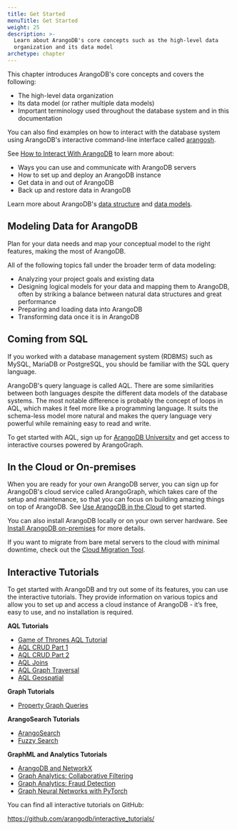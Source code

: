 ```yaml
---
title: Get Started
menuTitle: Get Started
weight: 25
description: >-
  Learn about ArangoDB's core concepts such as the high-level data
  organization and its data model
archetype: chapter
---
```

This chapter introduces ArangoDB's core concepts and covers the following:

- The high-level data organization
- Its data model (or rather multiple data models)
- Important terminology used throughout the database system and in this
  documentation

You can also find examples on how to interact with the database system
using ArangoDB's interactive command-line interface called [arangosh](../components/tools/arangodb-shell/_index.md).

See [How to Interact With ArangoDB](how-to-interact-with-arangodb.md) to learn
more about:
- Ways you can use and communicate with ArangoDB servers
- How to set up and deploy an ArangoDB instance
- Get data in and out of ArangoDB
- Back up and restore data in ArangoDB

Learn more about ArangoDB's [data structure](../concepts/data-structure/_index.md) and
[data models](../concepts/data-models.md).

## Modeling Data for ArangoDB

Plan for your data needs and map your conceptual model to the right features,
making the most of ArangoDB.

All of the following topics fall under the broader term of data modeling:

- Analyzing your project goals and existing data
- Designing logical models for your data and mapping them to ArangoDB, often
  by striking a balance between natural data structures and great performance
- Preparing and loading data into ArangoDB
- Transforming data once it is in ArangoDB

## Coming from SQL

If you worked with a database management system (RDBMS) such as MySQL,
MariaDB or PostgreSQL, you should be familiar with the SQL query language.

ArangoDB's query language is called AQL. There are some similarities between both
languages despite the different data models of the database systems. The most
notable difference is probably the concept of loops in AQL, which makes it feel
more like a programming language. It suits the schema-less model more natural
and makes the query language very powerful while remaining easy to read and write.

To get started with AQL, sign up for [ArangoDB University](https://university.arangodb.com/)
and get access to interactive courses powered by ArangoGraph. 

## In the Cloud or On-premises

When you are ready for your own ArangoDB server, you can sign up for ArangoDB's
cloud service called ArangoGraph, which takes care of the setup and maintenance, so
that you can focus on building amazing things on top of ArangoDB. See
[Use ArangoDB in the Cloud](set-up-a-cloud-instance.md) to get started.

You can also install ArangoDB locally or on your own server hardware.
See [Install ArangoDB on-premises](on-premises-installation.md) for more details.

If you want to migrate from bare metal servers to the cloud with minimal downtime,
check out the [Cloud Migration Tool](../arangograph/migrate-to-the-cloud.md).

## Interactive Tutorials

To get started with ArangoDB and try out some of its features, you can use the
interactive tutorials. They provide information on various topics and allow you
to set up and access a cloud instance of ArangoDB - it’s free, easy to use, and
no installation is required.

**AQL Tutorials**

- [Game of Thrones AQL Tutorial](https://colab.research.google.com/github/arangodb/interactive_tutorials/blob/master/notebooks/ArangoDB_GOT_Tutorial.ipynb)
- [AQL CRUD Part 1](https://colab.research.google.com/github/arangodb/interactive_tutorials/blob/master/notebooks/AqlCrudTutorial.ipynb)
- [AQL CRUD Part 2](https://colab.research.google.com/github/arangodb/interactive_tutorials/blob/master/notebooks/AqlPart2Tutorial.ipynb)
- [AQL Joins](https://colab.research.google.com/github/arangodb/interactive_tutorials/blob/master/notebooks/AqlJoinTutorial.ipynb)
- [AQL Graph Traversal](https://colab.research.google.com/github/arangodb/interactive_tutorials/blob/master/notebooks/AqlTraversalTutorial.ipynb)
- [AQL Geospatial](https://colab.research.google.com/github/arangodb/interactive_tutorials/blob/master/notebooks/AqlGeospatialTutorial.ipynb)

**Graph Tutorials**

- [Property Graph Queries](https://colab.research.google.com/github/joerg84/Graph_Powered_ML_Workshop/blob/master/Graphs_Queries.ipynb)

**ArangoSearch Tutorials**

- [ArangoSearch](https://colab.research.google.com/github/arangodb/interactive_tutorials/blob/master/notebooks/ArangoSearch.ipynb)
- [Fuzzy Search](https://colab.research.google.com/github/arangodb/interactive_tutorials/blob/master/notebooks/FuzzySearch.ipynb)

**GraphML and Analytics Tutorials**

- [ArangoDB and NetworkX](https://colab.research.google.com/github/arangodb/interactive_tutorials/blob/master/notebooks/ArangoDB_NetworkX_Interface_Introduction.ipynb)
- [Graph Analytics: Collaborative Filtering](https://colab.research.google.com/github/arangodb/interactive_tutorials/blob/master/notebooks/Collaborative_Filtering.ipynb)
- [Graph Analytics: Fraud Detection](https://colab.research.google.com/github/joerg84/Graph_Powered_ML_Workshop/blob/master/Fraud_Detection.ipynb)
- [Graph Neural Networks with PyTorch](https://colab.research.google.com/github/arangodb/interactive_tutorials/blob/master/notebooks/arangoflix/predict_Movie_Rating_GNN.ipynb)

You can find all interactive tutorials on GitHub:

<https://github.com/arangodb/interactive_tutorials/>

